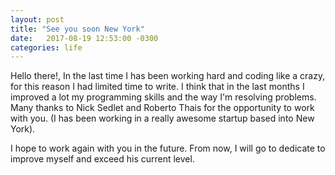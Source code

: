 ```yaml
---
layout: post
title: "See you soon New York"
date:   2017-08-19 12:53:00 -0300
categories: life
---
```


Hello there!, In the last time I has been working hard and coding like a crazy, for this reason I had limited time to write.
I think that in the last months I improved a lot my programming skills and the way I'm resolving problems. Many thanks to Nick Sedlet and Roberto Thais for the opportunity to work with you. (I has been working in a really awesome startup based into New York).

I hope to work again with you in the future. From now, I will go to dedicate to improve myself and exceed his current level.
